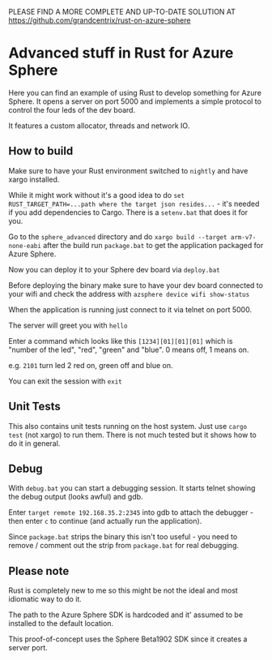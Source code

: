 PLEASE FIND A MORE COMPLETE AND UP-TO-DATE SOLUTION AT https://github.com/grandcentrix/rust-on-azure-sphere

# Advanced stuff in Rust for Azure Sphere

Here you can find an example of using Rust to develop something for Azure Sphere.
It opens a server on port 5000 and implements a simple protocol to control the four leds of the dev board.

It features a custom allocator, threads and network IO.

## How to build

Make sure to have your Rust environment switched to `nightly` and have xargo installed.

While it might work without it's a good idea to do `set RUST_TARGET_PATH=...path where the target json resides...` - it's needed if you add dependencies to Cargo.
There is a `setenv.bat` that does it for you.

Go to the `sphere_advanced` directory and do `xargo build --target arm-v7-none-eabi` after the build run `package.bat` to get the application packaged for Azure Sphere.

Now you can deploy it to your Sphere dev board via `deploy.bat`

Before deploying the binary make sure to have your dev board connected to your wifi and check the address with `azsphere device wifi show-status`

When the application is running just connect to it via telnet on port 5000.

The server will greet you with `hello`

Enter a command which looks like this
`[1234][01][01][01]` which is "number of the led", "red", "green" and "blue". 0 means off, 1 means on.

e.g. `2101` turn led 2 red on, green off and blue on.

You can exit the session with `exit`

## Unit Tests

This also contains unit tests running on the host system. Just use `cargo test` (not xargo) to run them.
There is not much tested but it shows how to do it in general.

## Debug

With `debug.bat` you can start a debugging session. It starts telnet showing the debug output (looks awful)
and gdb.

Enter `target remote 192.168.35.2:2345` into gdb to attach the debugger - then enter `c` to continue (and actually run the application).

Since `package.bat` strips the binary this isn't too useful - you need to remove / comment out the strip from `package.bat` for real debugging.

## Please note

Rust is completely new to me so this might be not the ideal and most idiomatic way to do it.

The path to the Azure Sphere SDK is hardcoded and it' assumed to be installed to the default location.

This proof-of-concept uses the Sphere Beta1902 SDK since it creates a server port.
